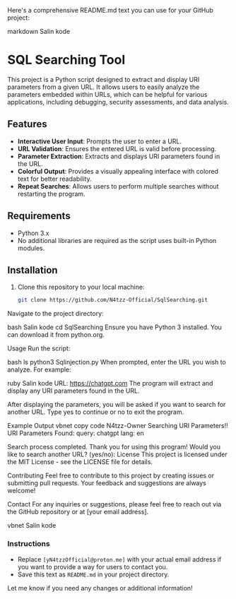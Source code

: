 Here's a comprehensive README.md text you can use for your GitHub project:

markdown
Salin kode
# SQL Searching Tool

This project is a Python script designed to extract and display URI parameters from a given URL. It allows users to easily analyze the parameters embedded within URLs, which can be helpful for various applications, including debugging, security assessments, and data analysis.

## Features

- **Interactive User Input**: Prompts the user to enter a URL.
- **URL Validation**: Ensures the entered URL is valid before processing.
- **Parameter Extraction**: Extracts and displays URI parameters found in the URL.
- **Colorful Output**: Provides a visually appealing interface with colored text for better readability.
- **Repeat Searches**: Allows users to perform multiple searches without restarting the program.

## Requirements

- Python 3.x
- No additional libraries are required as the script uses built-in Python modules.

## Installation

1. Clone this repository to your local machine:

   ```bash
   git clone https://github.com/N4tzz-Official/SqlSearching.git
Navigate to the project directory:

bash
Salin kode
cd SqlSearching
Ensure you have Python 3 installed. You can download it from python.org.

Usage
Run the script:

bash
ls
python3 Sqlinjection.py
When prompted, enter the URL you wish to analyze. For example:

ruby
Salin kode
URL: https://chatgpt.com
The program will extract and display any URI parameters found in the URL.

After displaying the parameters, you will be asked if you want to search for another URL. Type yes to continue or no to exit the program.

Example Output
vbnet
copy code
N4tzz-Owner Searching URI Parameters!!
URI Parameters Found:
query: chatgpt
lang: en

Search process completed.
Thank you for using this program!
Would you like to search another URL? (yes/no):
License
This project is licensed under the MIT License - see the LICENSE file for details.

Contributing
Feel free to contribute to this project by creating issues or submitting pull requests. Your feedback and suggestions are always welcome!

Contact
For any inquiries or suggestions, please feel free to reach out via the GitHub repository or at [your email address].

vbnet
Salin kode

### Instructions
- Replace `[yN4tzzOfficial@proton.me]` with your actual email address if you want to provide a way for users to contact you.
- Save this text as `README.md` in your project directory.

Let me know if you need any changes or additional information!





